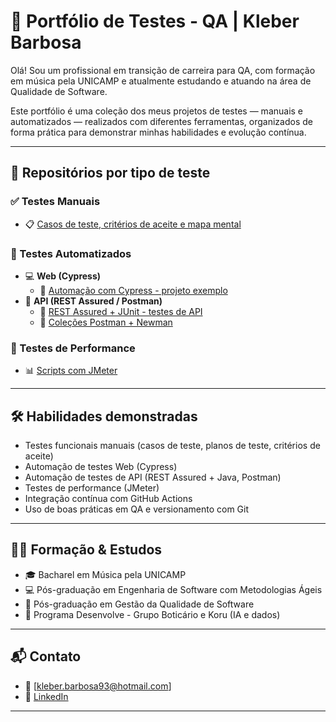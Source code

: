 # 🎯 Portfólio de Testes - QA | Kleber Barbosa

Olá! Sou um profissional em transição de carreira para QA, com formação em música pela UNICAMP e atualmente estudando e atuando na área de Qualidade de Software.

Este portfólio é uma coleção dos meus projetos de testes — manuais e automatizados — realizados com diferentes ferramentas, organizados de forma prática para demonstrar minhas habilidades e evolução contínua.

---

## 📁 Repositórios por tipo de teste

### ✅ Testes Manuais
- 📋 [Casos de teste, critérios de aceite e mapa mental](https://github.com/seuusuario/testes-manuais)

### 🧪 Testes Automatizados

- 💻 **Web (Cypress)**
  - 🔗 [Automação com Cypress - projeto exemplo](https://github.com/seuusuario/cypress-tests)
- 📡 **API (REST Assured / Postman)**
  - 🔗 [REST Assured + JUnit - testes de API](https://github.com/seuusuario/restassured-api-tests)
  - 🔗 [Coleções Postman + Newman](https://github.com/seuusuario/postman-tests)

### 🚀 Testes de Performance
- 📊 [Scripts com JMeter](https://github.com/seuusuario/jmeter-performance)

---

## 🛠️ Habilidades demonstradas

- Testes funcionais manuais (casos de teste, planos de teste, critérios de aceite)
- Automação de testes Web (Cypress)
- Automação de testes de API (REST Assured + Java, Postman)
- Testes de performance (JMeter)
- Integração contínua com GitHub Actions
- Uso de boas práticas em QA e versionamento com Git

---

## 👨‍🎓 Formação & Estudos

- 🎓 Bacharel em Música pela UNICAMP
- 💻 Pós-graduação em Engenharia de Software com Metodologias Ágeis
- 🧪 Pós-graduação em Gestão da Qualidade de Software
- 🧠 Programa Desenvolve - Grupo Boticário e Koru (IA e dados)

---

## 📬 Contato

- 📧 [kleber.barbosa93@hotmail.com]
- 💼 [LinkedIn](https://www.linkedin.com/in/kleberkeki/)

---
